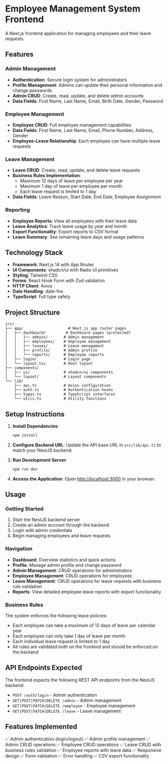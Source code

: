 # Employee Management System Frontend

A Next.js frontend application for managing employees and their leave requests.

## Features

### Admin Management
- **Authentication**: Secure login system for administrators
- **Profile Management**: Admins can update their personal information and change passwords
- **Admin CRUD**: Create, read, update, and delete admin accounts
- **Data Fields**: First Name, Last Name, Email, Birth Date, Gender, Password

### Employee Management
- **Employee CRUD**: Full employee management capabilities
- **Data Fields**: First Name, Last Name, Email, Phone Number, Address, Gender
- **Employee-Leave Relationship**: Each employee can have multiple leave requests

### Leave Management
- **Leave CRUD**: Create, read, update, and delete leave requests
- **Business Rules Implementation**:
  - Maximum 12 days of leave per employee per year
  - Maximum 1 day of leave per employee per month
  - Each leave request is limited to 1 day
- **Data Fields**: Leave Reason, Start Date, End Date, Employee Assignment

### Reporting
- **Employee Reports**: View all employees with their leave data
- **Leave Analytics**: Track leave usage by year and month
- **Export Functionality**: Export reports to CSV format
- **Leave Summary**: See remaining leave days and usage patterns

## Technology Stack

- **Framework**: Next.js 14 with App Router
- **UI Components**: shadcn/ui with Radix UI primitives
- **Styling**: Tailwind CSS
- **Forms**: React Hook Form with Zod validation
- **HTTP Client**: Axios
- **Date Handling**: date-fns
- **TypeScript**: Full type safety

## Project Structure

```
src/
├── app/                    # Next.js app router pages
│   ├── dashboard/         # Dashboard pages (protected)
│   │   ├── admins/       # Admin management
│   │   ├── employees/    # Employee management
│   │   ├── leaves/       # Leave management
│   │   ├── profile/      # Admin profile
│   │   └── reports/      # Employee reports
│   ├── login/            # Login page
│   └── layout.tsx        # Root layout
├── components/
│   ├── ui/               # shadcn/ui components
│   └── layout/           # Layout components
└── lib/
    ├── api.ts            # Axios configuration
    ├── auth.ts           # Authentication hooks
    ├── types.ts          # TypeScript interfaces
    └── utils.ts          # Utility functions
```

## Setup Instructions

1. **Install Dependencies**:
   ```bash
   npm install
   ```

2. **Configure Backend URL**:
   Update the API base URL in `src/lib/api.ts` to match your NestJS backend.

3. **Run Development Server**:
   ```bash
   npm run dev
   ```

4. **Access the Application**:
   Open [http://localhost:3000](http://localhost:3000) in your browser.

## Usage

### Getting Started
1. Start the NestJS backend server
2. Create an admin account through the backend
3. Login with admin credentials
4. Begin managing employees and leave requests

### Navigation
- **Dashboard**: Overview statistics and quick actions
- **Profile**: Manage admin profile and change password
- **Admin Management**: CRUD operations for administrators
- **Employee Management**: CRUD operations for employees
- **Leave Management**: CRUD operations for leave requests with business rule validation
- **Reports**: View detailed employee leave reports with export functionality

### Business Rules
The system enforces the following leave policies:
- Each employee can take a maximum of 12 days of leave per calendar year
- Each employee can only take 1 day of leave per month
- Each individual leave request is limited to 1 day
- All rules are validated both on the frontend and should be enforced on the backend

## API Endpoints Expected

The frontend expects the following REST API endpoints from the NestJS backend:

- `POST /auth/login` - Admin authentication
- `GET|POST|PATCH|DELETE /admin` - Admin management
- `GET|POST|PATCH|DELETE /employee` - Employee management  
- `GET|POST|PATCH|DELETE /leave` - Leave management

## Features Implemented

✅ Admin authentication (login/logout)
✅ Admin profile management
✅ Admin CRUD operations
✅ Employee CRUD operations
✅ Leave CRUD with business rules validation
✅ Employee reports with leave data
✅ Responsive design
✅ Form validation
✅ Error handling
✅ CSV export functionality
